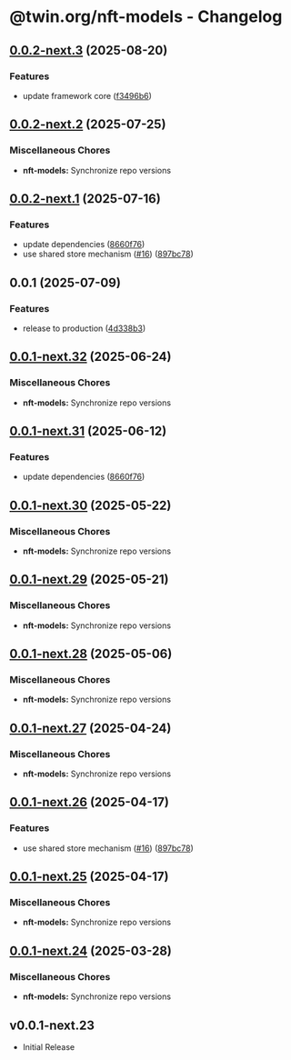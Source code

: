 # @twin.org/nft-models - Changelog

## [0.0.2-next.3](https://github.com/twinfoundation/nft/compare/nft-models-v0.0.2-next.2...nft-models-v0.0.2-next.3) (2025-08-20)


### Features

* update framework core ([f3496b6](https://github.com/twinfoundation/nft/commit/f3496b61bfebbb3479bb92df39ecfa9ac8d90b9b))

## [0.0.2-next.2](https://github.com/twinfoundation/nft/compare/nft-models-v0.0.2-next.1...nft-models-v0.0.2-next.2) (2025-07-25)


### Miscellaneous Chores

* **nft-models:** Synchronize repo versions

## [0.0.2-next.1](https://github.com/twinfoundation/nft/compare/nft-models-v0.0.2-next.0...nft-models-v0.0.2-next.1) (2025-07-16)


### Features

* update dependencies ([8660f76](https://github.com/twinfoundation/nft/commit/8660f76ca324b0f476e45544cac6bee4b3146c3b))
* use shared store mechanism ([#16](https://github.com/twinfoundation/nft/issues/16)) ([897bc78](https://github.com/twinfoundation/nft/commit/897bc7805248ba1388b2dd03df24c33f1633f344))

## 0.0.1 (2025-07-09)


### Features

* release to production ([4d338b3](https://github.com/twinfoundation/nft/commit/4d338b3e8a4dbccc61a1d1da3c470ba86cefe535))

## [0.0.1-next.32](https://github.com/twinfoundation/nft/compare/nft-models-v0.0.1-next.31...nft-models-v0.0.1-next.32) (2025-06-24)


### Miscellaneous Chores

* **nft-models:** Synchronize repo versions

## [0.0.1-next.31](https://github.com/twinfoundation/nft/compare/nft-models-v0.0.1-next.30...nft-models-v0.0.1-next.31) (2025-06-12)


### Features

* update dependencies ([8660f76](https://github.com/twinfoundation/nft/commit/8660f76ca324b0f476e45544cac6bee4b3146c3b))

## [0.0.1-next.30](https://github.com/twinfoundation/nft/compare/nft-models-v0.0.1-next.29...nft-models-v0.0.1-next.30) (2025-05-22)


### Miscellaneous Chores

* **nft-models:** Synchronize repo versions

## [0.0.1-next.29](https://github.com/twinfoundation/nft/compare/nft-models-v0.0.1-next.28...nft-models-v0.0.1-next.29) (2025-05-21)


### Miscellaneous Chores

* **nft-models:** Synchronize repo versions

## [0.0.1-next.28](https://github.com/twinfoundation/nft/compare/nft-models-v0.0.1-next.27...nft-models-v0.0.1-next.28) (2025-05-06)


### Miscellaneous Chores

* **nft-models:** Synchronize repo versions

## [0.0.1-next.27](https://github.com/twinfoundation/nft/compare/nft-models-v0.0.1-next.26...nft-models-v0.0.1-next.27) (2025-04-24)


### Miscellaneous Chores

* **nft-models:** Synchronize repo versions

## [0.0.1-next.26](https://github.com/twinfoundation/nft/compare/nft-models-v0.0.1-next.25...nft-models-v0.0.1-next.26) (2025-04-17)


### Features

* use shared store mechanism ([#16](https://github.com/twinfoundation/nft/issues/16)) ([897bc78](https://github.com/twinfoundation/nft/commit/897bc7805248ba1388b2dd03df24c33f1633f344))

## [0.0.1-next.25](https://github.com/twinfoundation/nft/compare/nft-models-v0.0.1-next.24...nft-models-v0.0.1-next.25) (2025-04-17)


### Miscellaneous Chores

* **nft-models:** Synchronize repo versions

## [0.0.1-next.24](https://github.com/twinfoundation/nft/compare/nft-models-v0.0.1-next.23...nft-models-v0.0.1-next.24) (2025-03-28)


### Miscellaneous Chores

* **nft-models:** Synchronize repo versions

## v0.0.1-next.23

- Initial Release
